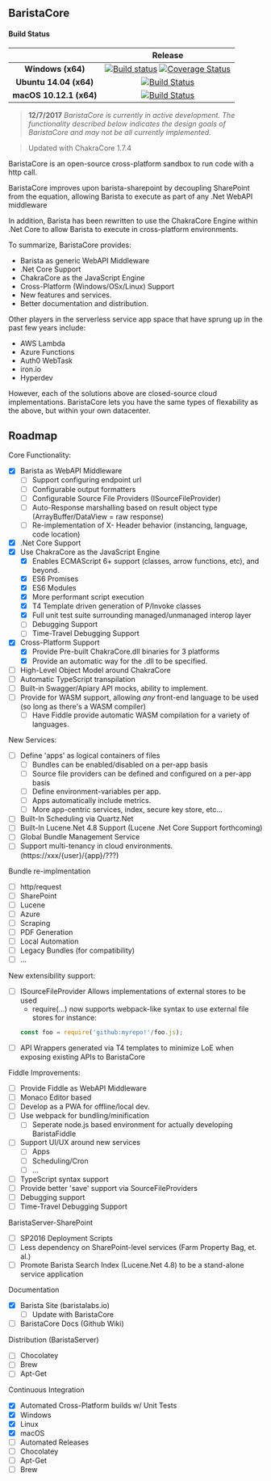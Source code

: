 BaristaCore
--------

#### Build Status

|                               | __Release__ |
|:-----------------------------:|:-----------:|
| __Windows (x64)__             | [![Build status](https://ci.appveyor.com/api/projects/status/4bk8y6id53ltv72m?svg=true)](https://ci.appveyor.com/project/Oceanswave/baristacore) [![Coverage Status](https://coveralls.io/repos/github/BaristaLabs/BaristaCore/badge.svg?branch=master)](https://coveralls.io/github/BaristaLabs/BaristaCore?branch=master)|
| __Ubuntu 14.04 (x64)__        | [![Build Status](https://travis-ci.org/BaristaLabs/BaristaCore.svg?branch=master)](https://travis-ci.org/BaristaLabs/BaristaCore) |
| __macOS 10.12.1 (x64)__       | [![Build Status](https://travis-ci.org/BaristaLabs/BaristaCore.svg?branch=master)](https://travis-ci.org/BaristaLabs/BaristaCore) |


> **12/7/2017** *BaristaCore is currently in active development. The functionality described below indicates the design goals of BaristaCore and may not be all currently implemented.*

> Updated with ChakraCore 1.7.4

BaristaCore is an open-source cross-platform sandbox to run code with a http call.

BaristaCore improves upon barista-sharepoint by decoupling SharePoint from the equation, allowing Barista to execute as part of any .Net WebAPI middleware

In addition, Barista has been rewritten to use the ChakraCore Engine within .Net Core to allow Barista to execute in cross-platform environments.

To summarize, BaristaCore provides:

 - Barista as generic WebAPI Middleware
 - .Net Core Support
 - ChakraCore as the JavaScript Engine
 - Cross-Platform (Windows/OSx/Linux) Support
 - New features and services.
 - Better documentation and distribution.


 Other players in the serverless service app space that have sprung up in the past few years include:


 - AWS Lambda
 - Azure Functions
 - Auth0 WebTask
 - iron.io
 - Hyperdev

 However, each of the solutions above are closed-source cloud implementations. BaristaCore lets you have the same types of flexability as the above, but within your own datacenter.

Roadmap
----------

Core Functionality:
  - [X] Barista as WebAPI Middleware
    - [ ] Support configuring endpoint url
    - [ ] Configurable output formatters
    - [ ] Configurable Source File Providers (ISourceFileProvider)
	- [ ] Auto-Response marshalling based on result object type (ArrayBuffer/DataView = raw response)
	- [ ] Re-implementation of X- Header behavior (instancing, language, code location)
  - [X] .Net Core Support
  - [X] Use ChakraCore as the JavaScript Engine
    - [X] Enables ECMAScript 6+ support (classes, arrow functions, etc), and beyond.
    - [X] ES6 Promises
    - [X] ES6 Modules
    - [X] More performant script execution
	- [X] T4 Template driven generation of P/Invoke classes
	- [X] Full unit test suite surrounding managed/unmanaged interop layer
    - [ ] Debugging Support
	- [ ] Time-Travel Debugging Support
  - [X] Cross-Platform Support
    - [X] Provide Pre-built ChakraCore.dll binaries for 3 platforms
    - [X] Provide an automatic way for the .dll to be specified.
  - [ ] High-Level Object Model around ChakraCore
  - [ ] Automatic TypeScript transpilation
  - [ ] Built-in Swagger/Apiary API mocks, ability to implement.
  - [ ] Provide for WASM support, allowing *any* front-end language to be used (so long as there's a WASM compiler)
	- [ ] Have Fiddle provide automatic WASM compilation for a variety of languages.

New Services:
 - [ ] Define 'apps' as logical containers of files
   - [ ] Bundles can be enabled/disabled on a per-app basis
   - [ ] Source file providers can be defined and configured on a per-app basis
   - [ ] Define environment-variables per app.
   - [ ] Apps automatically include metrics.
   - [ ] More app-centric services, index, secure key store, etc...
 - [ ] Built-In Scheduling via Quartz.Net
 - [ ] Built-In Lucene.Net 4.8 Support (Lucene .Net Core Support forthcoming)
 - [ ] Global Bundle Management Service
 - [ ] Support multi-tenancy in cloud environments. (https://xxx/{user}/{app}/???)

Bundle re-implmentation
 - [ ] http/request
 - [ ] SharePoint
 - [ ] Lucene
 - [ ] Azure
 - [ ] Scraping
 - [ ] PDF Generation
 - [ ] Local Automation
 - [ ] Legacy Bundles (for compatibility)
 - [ ] ...

New extensibility support:
 - [ ] ISourceFileProvider Allows implementations of external stores to be used
   - require(...) now supports webpack-like syntax to use external file stores for instance:
   ``` javascript
   const foo = require('github:myrepo!'/foo.js);
   ```
 - [ ] API Wrappers generated via T4 templates to minimize LoE when exposing existing APIs to BaristaCore

Fiddle Improvements:
 - [ ] Provide Fiddle as WebAPI Middleware
 - [ ] Monaco Editor based
 - [ ] Develop as a PWA for offline/local dev.
 - [ ] Use webpack for bundling/minification
   - [ ] Seperate node.js based environment for actually developing BaristaFiddle
 - [ ] Support UI/UX around new services
   - [ ] Apps
   - [ ] Scheduling/Cron
   - [ ] ...
 - [ ] TypeScript syntax support
 - [ ] Provide better 'save' support via SourceFileProviders
 - [ ] Debugging support
 - [ ] Time-Travel Debugging Support

BaristaServer-SharePoint
 - [ ] SP2016 Deployment Scripts
 - [ ] Less dependency on SharePoint-level services (Farm Property Bag, et. al.)
 - [ ] Promote Barista Search Index (Lucene.Net 4.8) to be a stand-alone service application

Documentation
 - [x] Barista Site (baristalabs.io)
   - [ ] Update with BaristaCore
 - [ ] BaristaCore Docs (Github Wiki)

Distribution (BaristaServer)
 - [ ] Chocolatey
 - [ ] Brew
 - [ ] Apt-Get

Continuous Integration
 - [X] Automated Cross-Platform builds w/ Unit Tests
  - [X] Windows
  - [X] Linux
  - [X] macOS
 - [ ] Automated Releases
  - [ ] Chocolatey
  - [ ] Apt-Get
  - [ ] Brew
